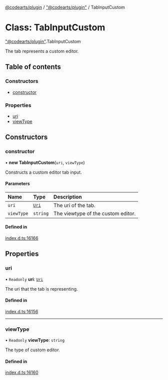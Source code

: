 [@codearts/plugin](../README.md) / ["@codearts/plugin"](../modules/_codearts_plugin_.md) / TabInputCustom

# Class: TabInputCustom

["@codearts/plugin"](../modules/_codearts_plugin_.md).TabInputCustom

The tab represents a custom editor.

## Table of contents

### Constructors

- [constructor](codearts_plugin_.TabInputCustom.md#constructor)

### Properties

- [uri](codearts_plugin_.TabInputCustom.md#uri)
- [viewType](codearts_plugin_.TabInputCustom.md#viewtype)

## Constructors

### constructor

• **new TabInputCustom**(`uri`, `viewType`)

Constructs a custom editor tab input.

#### Parameters

| Name | Type | Description |
| :------ | :------ | :------ |
| `uri` | [`Uri`](codearts_plugin_.Uri.md) | The uri of the tab. |
| `viewType` | `string` | The viewtype of the custom editor. |

#### Defined in

[index.d.ts:16166](https://github.com/huaweicloud/cloudide-plugin-api/blob/5055bbd/index.d.ts#L16166)

## Properties

### uri

• `Readonly` **uri**: [`Uri`](codearts_plugin_.Uri.md)

The uri that the tab is representing.

#### Defined in

[index.d.ts:16156](https://github.com/huaweicloud/cloudide-plugin-api/blob/5055bbd/index.d.ts#L16156)

___

### viewType

• `Readonly` **viewType**: `string`

The type of custom editor.

#### Defined in

[index.d.ts:16160](https://github.com/huaweicloud/cloudide-plugin-api/blob/5055bbd/index.d.ts#L16160)

